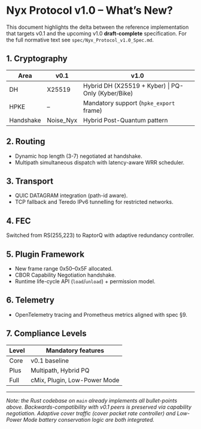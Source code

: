 # Nyx Protocol v1.0 – What’s New?

This document highlights the delta between the reference implementation that targets v0.1 and the upcoming v1.0 **draft-complete** specification. For the full normative text see `spec/Nyx_Protocol_v1.0_Spec.md`.

## 1. Cryptography

| Area | v0.1 | v1.0 |
|------|------|------|
| DH | X25519 | Hybrid DH (X25519 + Kyber) \| PQ-Only (Kyber/Bike) |
| HPKE | – | Mandatory support (`hpke_export` frame) |
| Handshake | Noise_Nyx | Hybrid Post-Quantum pattern |

## 2. Routing

* Dynamic hop length (3-7) negotiated at handshake.
* Multipath simultaneous dispatch with latency-aware WRR scheduler.

## 3. Transport

* QUIC DATAGRAM integration (path-id aware).
* TCP fallback and Teredo IPv6 tunnelling for restricted networks.

## 4. FEC

Switched from RS(255,223) to RaptorQ with adaptive redundancy controller.

## 5. Plugin Framework

* New frame range 0x50–0x5F allocated.
* CBOR Capability Negotiation handshake.
* Runtime life-cycle API (`load`/`unload`) + permission model.

## 6. Telemetry

* OpenTelemetry tracing and Prometheus metrics aligned with spec §9.

## 7. Compliance Levels

| Level | Mandatory features |
|-------|--------------------|
| Core | v0.1 baseline |
| Plus | Multipath, Hybrid PQ |
| Full | cMix, Plugin, Low-Power Mode |

---
_Note: the Rust codebase on `main` already implements all bullet-points above. Backwards-compatibility with v0.1 peers is preserved via capability negotiation. Adaptive cover traffic (cover packet rate controller) and Low-Power Mode battery conservation logic are both integrated._ 